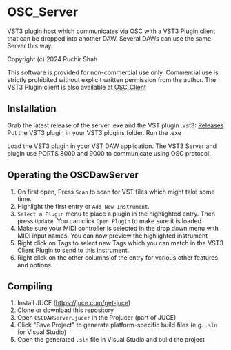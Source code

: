 # OSC_Server
VST3 plugin host which communicates via OSC with a VST3 Plugin client that can be dropped into another DAW.
Several DAWs can use the same Server this way.

Copyright (c) 2024 Ruchir Shah

This software is provided for non-commercial use only. Commercial use is strictly prohibited without explicit written permission from the author.
The VST3 Plugin client is also available at [OSC_Client](https://github.com/ruchirlives/OSC_Client)

## Installation
Grab the latest release of the server .exe and the VST plugin .vst3: [Releases](https://github.com/ruchirlives/OSC_Server/releases)
Put the VST3 plugin in your VST3 plugins folder.
Run the .exe

Load the VST3 plugin in your VST DAW application.
The VST3 Server and plugin use PORTS 8000 and 9000 to communicate using OSC protocol.

## Operating the OSCDawServer
1. On first open, Press `Scan` to scan for VST files which might take some time.
2. Highlight the first entry or `Add New Instrument`.
3. `Select a Plugin` menu to place a plugin in the highlighted entry. Then press `Update`. You can click `Open Plugin` to make sure it is loaded.
4. Make sure your MIDI controller is selected in the drop down menu with MIDI input names. You can now preview the highlighted instrument
5. Right click on Tags to select new Tags which you can match in the VST3 Client Plugin to send to this instrument.
6. Right click on the other columns of the entry for various other features and options.

## Compiling

1. Install JUCE (https://juce.com/get-juce)
2. Clone or download this repository
3. Open `OSCDAWServer.jucer` in the Projucer (part of JUCE)
4. Click "Save Project" to generate platform-specific build files (e.g. `.sln` for Visual Studio)
5. Open the generated `.sln` file in Visual Studio and build the project
